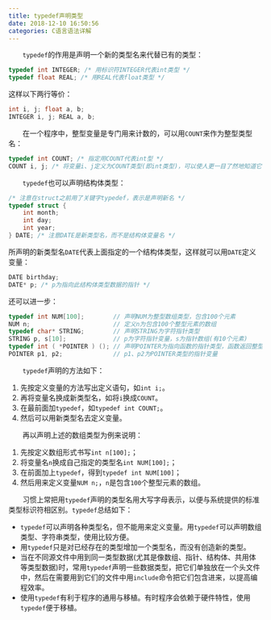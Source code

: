 ```yaml
---
title: typedef声明类型
date: 2018-12-10 16:50:56
categories: C语言语法详解
---
```

&emsp;&emsp;`typedef`的作用是声明一个新的类型名来代替已有的类型：

``` cpp
typedef int INTEGER; /* 用标识符INTEGER代表int类型 */
typedef float REAL; /* 用REAL代表float类型 */
```

这样以下两行等价：

``` cpp
int i, j; float a, b;
INTEGER i, j; REAL a, b;
```

&emsp;&emsp;在一个程序中，整型变量是专门用来计数的，可以用`COUNT`来作为整型类型名：

``` cpp
typedef int COUNT; /* 指定用COUNT代表int型 */
COUNT i, j; /* 将变量i、j定义为COUNT类型(即int类型)，可以使人更一目了然地知道它们是用于计数的 */
```

&emsp;&emsp;`typedef`也可以声明结构体类型：

``` cpp
/* 注意在struct之前用了关键字typedef，表示是声明新名 */
typedef struct {
    int month;
    int day;
    int year;
} DATE; /* 注意DATE是新类型名，而不是结构体变量名 */
```

所声明的新类型名`DATE`代表上面指定的一个结构体类型，这样就可以用`DATE`定义变量：

``` cpp
DATE birthday;
DATE* p; /* p为指向此结构体类型数据的指针 */
```

还可以进一步：

``` cpp
typedef int NUM[100];        // 声明NUM为整型数组类型，包含100个元素
NUM n;                       // 定义n为包含100个整型元素的数组
typedef char* STRING;        // 声明STRING为字符指针类型
STRING p, s[10];             // p为字符指针变量，s为指针数组(有10个元素)
typedef int ( *POINTER ) (); // 声明POINTER为指向函数的指针类型，函数返回整型值
POINTER p1, p2;              // p1、p2为POINTER类型的指针变量
```

&emsp;&emsp;`typedef`声明的方法如下：

1. 先按定义变量的方法写出定义语句，如`int i;`。
2. 再将变量名换成新类型名，如将`i`换成`COUNT`。
3. 在最前面加`typedef`，如`typedef int COUNT;`。
4. 然后可以用新类型名去定义变量。

&emsp;&emsp;再以声明上述的数组类型为例来说明：

1. 先按定义数组形式书写`int n[100];`；
2. 将变量名`n`换成自己指定的类型名`int NUM[100];`；
3. 在前面加上`typedef`，得到`typedef int NUM[100]`；
4. 然后用来定义变量`NUM n;`，`n`是包含`100`个整型元素的数组。

&emsp;&emsp;习惯上常把用`typedef`声明的类型名用大写字母表示，以便与系统提供的标准类型标识符相区别。`typedef`总结如下：

- `typedef`可以声明各种类型名，但不能用来定义变量。用`typedef`可以声明数组类型、字符串类型，使用比较方便。
- 用`typedef`只是对已经存在的类型增加一个类型名，而没有创造新的类型。
- 当在不同源文件中用到同一类型数据(尤其是像数组、指针、结构体、共用体等类型数据)时，常用`typedef`声明一些数据类型，把它们单独放在一个头文件中，然后在需要用到它们的文件中用`include`命令把它们包含进来，以提高编程效率。
- 使用`typedef`有利于程序的通用与移植。有时程序会依赖于硬件特性，使用`typedef`便于移植。
